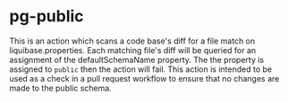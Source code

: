 # pg-public
This is an action which scans a code base's diff for a file match on liquibase.properties. Each matching file's diff will be queried for an assignment of the defaultSchemaName property. The the property is assigned to `public` then the action will fail. This action is intended to be used as a check in a pull request workflow to ensure that no changes are made to the public schema.